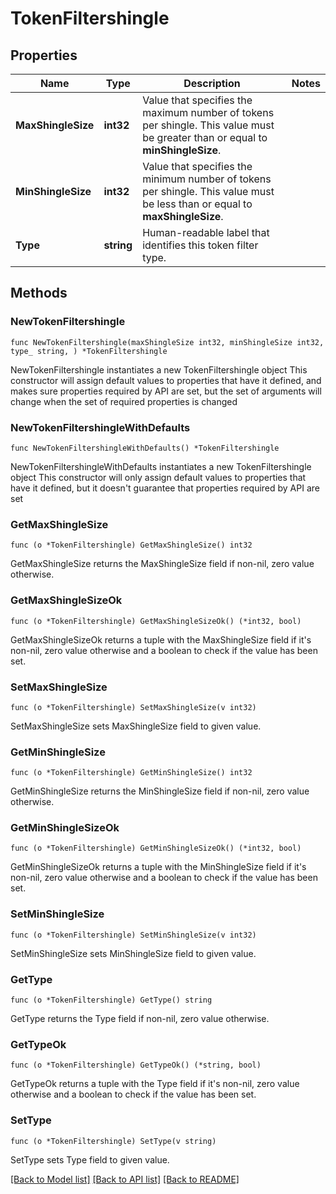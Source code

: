 # TokenFiltershingle

## Properties

Name | Type | Description | Notes
------------ | ------------- | ------------- | -------------
**MaxShingleSize** | **int32** | Value that specifies the maximum number of tokens per shingle. This value must be greater than or equal to **minShingleSize**. | 
**MinShingleSize** | **int32** | Value that specifies the minimum number of tokens per shingle. This value must be less than or equal to **maxShingleSize**. | 
**Type** | **string** | Human-readable label that identifies this token filter type. | 

## Methods

### NewTokenFiltershingle

`func NewTokenFiltershingle(maxShingleSize int32, minShingleSize int32, type_ string, ) *TokenFiltershingle`

NewTokenFiltershingle instantiates a new TokenFiltershingle object
This constructor will assign default values to properties that have it defined,
and makes sure properties required by API are set, but the set of arguments
will change when the set of required properties is changed

### NewTokenFiltershingleWithDefaults

`func NewTokenFiltershingleWithDefaults() *TokenFiltershingle`

NewTokenFiltershingleWithDefaults instantiates a new TokenFiltershingle object
This constructor will only assign default values to properties that have it defined,
but it doesn't guarantee that properties required by API are set

### GetMaxShingleSize

`func (o *TokenFiltershingle) GetMaxShingleSize() int32`

GetMaxShingleSize returns the MaxShingleSize field if non-nil, zero value otherwise.

### GetMaxShingleSizeOk

`func (o *TokenFiltershingle) GetMaxShingleSizeOk() (*int32, bool)`

GetMaxShingleSizeOk returns a tuple with the MaxShingleSize field if it's non-nil, zero value otherwise
and a boolean to check if the value has been set.

### SetMaxShingleSize

`func (o *TokenFiltershingle) SetMaxShingleSize(v int32)`

SetMaxShingleSize sets MaxShingleSize field to given value.


### GetMinShingleSize

`func (o *TokenFiltershingle) GetMinShingleSize() int32`

GetMinShingleSize returns the MinShingleSize field if non-nil, zero value otherwise.

### GetMinShingleSizeOk

`func (o *TokenFiltershingle) GetMinShingleSizeOk() (*int32, bool)`

GetMinShingleSizeOk returns a tuple with the MinShingleSize field if it's non-nil, zero value otherwise
and a boolean to check if the value has been set.

### SetMinShingleSize

`func (o *TokenFiltershingle) SetMinShingleSize(v int32)`

SetMinShingleSize sets MinShingleSize field to given value.


### GetType

`func (o *TokenFiltershingle) GetType() string`

GetType returns the Type field if non-nil, zero value otherwise.

### GetTypeOk

`func (o *TokenFiltershingle) GetTypeOk() (*string, bool)`

GetTypeOk returns a tuple with the Type field if it's non-nil, zero value otherwise
and a boolean to check if the value has been set.

### SetType

`func (o *TokenFiltershingle) SetType(v string)`

SetType sets Type field to given value.



[[Back to Model list]](../README.md#documentation-for-models) [[Back to API list]](../README.md#documentation-for-api-endpoints) [[Back to README]](../README.md)


